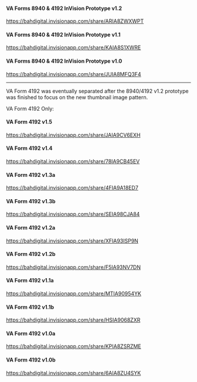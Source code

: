 #### VA Forms 8940 & 4192 InVision Prototype v1.2 
https://bahdigital.invisionapp.com/share/ARIA8ZWXWPT


#### VA Forms 8940 & 4192 InVision Prototype v1.1 
https://bahdigital.invisionapp.com/share/KAIA8S1XWRE


#### VA Forms 8940 & 4192 InVision Prototype v1.0 
https://bahdigital.invisionapp.com/share/JUIA8MFQ3F4


-------------------


VA Form 4192 was eventually separated after the 8940/4192 v1.2 prototype was finished to focus on the new thumbnail image pattern. 


VA Form 4192 Only:

#### VA Form 4192 v1.5
https://bahdigital.invisionapp.com/share/JAIA9CV6EXH


#### VA Form 4192 v1.4
https://bahdigital.invisionapp.com/share/78IA9CB45EV


#### VA Form 4192 v1.3a
https://bahdigital.invisionapp.com/share/4FIA9A18ED7


#### VA Form 4192 v1.3b
https://bahdigital.invisionapp.com/share/SEIA98CJA84


#### VA Form 4192 v1.2a
https://bahdigital.invisionapp.com/share/XFIA93ISP9N


#### VA Form 4192 v1.2b
https://bahdigital.invisionapp.com/share/F5IA93NV7DN


#### VA Form 4192 v1.1a
https://bahdigital.invisionapp.com/share/MTIA90954YK


#### VA Form 4192 v1.1b
https://bahdigital.invisionapp.com/share/HSIA9068ZXR


#### VA Form 4192 v1.0a
https://bahdigital.invisionapp.com/share/KPIA8ZSRZME


#### VA Form 4192 v1.0b
https://bahdigital.invisionapp.com/share/6AIA8ZU4SYK







